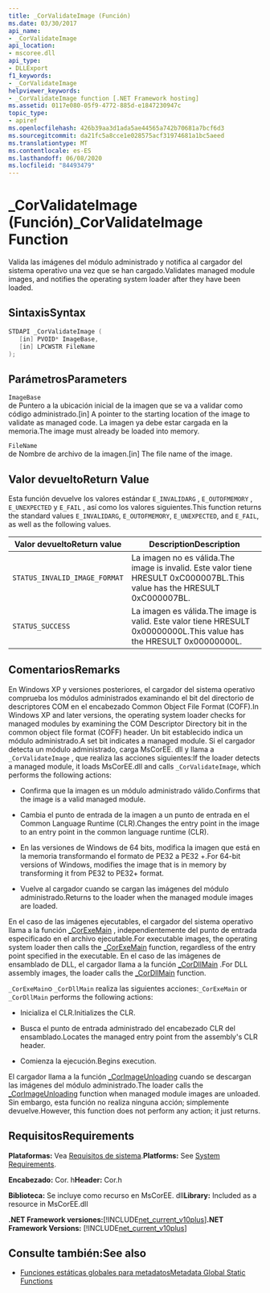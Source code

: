 ```yaml
---
title: _CorValidateImage (Función)
ms.date: 03/30/2017
api_name:
- _CorValidateImage
api_location:
- mscoree.dll
api_type:
- DLLExport
f1_keywords:
- _CorValidateImage
helpviewer_keywords:
- _CorValidateImage function [.NET Framework hosting]
ms.assetid: 0117e080-05f9-4772-885d-e1847230947c
topic_type:
- apiref
ms.openlocfilehash: 426b39aa3d1ada5ae44565a742b70681a7bcf6d3
ms.sourcegitcommit: da21fc5a8cce1e028575acf31974681a1bc5aeed
ms.translationtype: MT
ms.contentlocale: es-ES
ms.lasthandoff: 06/08/2020
ms.locfileid: "84493479"
---
```

# <a name="_corvalidateimage-function"></a><span data-ttu-id="d680a-102">_CorValidateImage (Función)</span><span class="sxs-lookup"><span data-stu-id="d680a-102">_CorValidateImage Function</span></span>
<span data-ttu-id="d680a-103">Valida las imágenes del módulo administrado y notifica al cargador del sistema operativo una vez que se han cargado.</span><span class="sxs-lookup"><span data-stu-id="d680a-103">Validates managed module images, and notifies the operating system loader after they have been loaded.</span></span>  
  
## <a name="syntax"></a><span data-ttu-id="d680a-104">Sintaxis</span><span class="sxs-lookup"><span data-stu-id="d680a-104">Syntax</span></span>  
  
```cpp  
STDAPI _CorValidateImage (
   [in] PVOID* ImageBase,  
   [in] LPCWSTR FileName  
);  
```  
  
## <a name="parameters"></a><span data-ttu-id="d680a-105">Parámetros</span><span class="sxs-lookup"><span data-stu-id="d680a-105">Parameters</span></span>  
 `ImageBase`  
 <span data-ttu-id="d680a-106">de Puntero a la ubicación inicial de la imagen que se va a validar como código administrado.</span><span class="sxs-lookup"><span data-stu-id="d680a-106">[in] A pointer to the starting location of the image to validate as managed code.</span></span> <span data-ttu-id="d680a-107">La imagen ya debe estar cargada en la memoria.</span><span class="sxs-lookup"><span data-stu-id="d680a-107">The image must already be loaded into memory.</span></span>  
  
 `FileName`  
 <span data-ttu-id="d680a-108">de Nombre de archivo de la imagen.</span><span class="sxs-lookup"><span data-stu-id="d680a-108">[in] The file name of the image.</span></span>  
  
## <a name="return-value"></a><span data-ttu-id="d680a-109">Valor devuelto</span><span class="sxs-lookup"><span data-stu-id="d680a-109">Return Value</span></span>  
 <span data-ttu-id="d680a-110">Esta función devuelve los valores estándar `E_INVALIDARG` , `E_OUTOFMEMORY` , `E_UNEXPECTED` y `E_FAIL` , así como los valores siguientes.</span><span class="sxs-lookup"><span data-stu-id="d680a-110">This function returns the standard values `E_INVALIDARG`, `E_OUTOFMEMORY`, `E_UNEXPECTED`, and `E_FAIL`, as well as the following values.</span></span>  
  
|<span data-ttu-id="d680a-111">Valor devuelto</span><span class="sxs-lookup"><span data-stu-id="d680a-111">Return value</span></span>|<span data-ttu-id="d680a-112">Description</span><span class="sxs-lookup"><span data-stu-id="d680a-112">Description</span></span>|  
|------------------|-----------------|  
|`STATUS_INVALID_IMAGE_FORMAT`|<span data-ttu-id="d680a-113">La imagen no es válida.</span><span class="sxs-lookup"><span data-stu-id="d680a-113">The image is invalid.</span></span> <span data-ttu-id="d680a-114">Este valor tiene HRESULT 0xC000007BL.</span><span class="sxs-lookup"><span data-stu-id="d680a-114">This value has the HRESULT 0xC000007BL.</span></span>|  
|`STATUS_SUCCESS`|<span data-ttu-id="d680a-115">La imagen es válida.</span><span class="sxs-lookup"><span data-stu-id="d680a-115">The image is valid.</span></span> <span data-ttu-id="d680a-116">Este valor tiene HRESULT 0x00000000L.</span><span class="sxs-lookup"><span data-stu-id="d680a-116">This value has the HRESULT 0x00000000L.</span></span>|  
  
## <a name="remarks"></a><span data-ttu-id="d680a-117">Comentarios</span><span class="sxs-lookup"><span data-stu-id="d680a-117">Remarks</span></span>  
 <span data-ttu-id="d680a-118">En Windows XP y versiones posteriores, el cargador del sistema operativo comprueba los módulos administrados examinando el bit del directorio de descriptores COM en el encabezado Common Object File Format (COFF).</span><span class="sxs-lookup"><span data-stu-id="d680a-118">In Windows XP and later versions, the operating system loader checks for managed modules by examining the COM Descriptor Directory bit in the common object file format (COFF) header.</span></span> <span data-ttu-id="d680a-119">Un bit establecido indica un módulo administrado.</span><span class="sxs-lookup"><span data-stu-id="d680a-119">A set bit indicates a managed module.</span></span> <span data-ttu-id="d680a-120">Si el cargador detecta un módulo administrado, carga MsCorEE. dll y llama a `_CorValidateImage` , que realiza las acciones siguientes:</span><span class="sxs-lookup"><span data-stu-id="d680a-120">If the loader detects a managed module, it loads MsCorEE.dll and calls `_CorValidateImage`, which performs the following actions:</span></span>  
  
- <span data-ttu-id="d680a-121">Confirma que la imagen es un módulo administrado válido.</span><span class="sxs-lookup"><span data-stu-id="d680a-121">Confirms that the image is a valid managed module.</span></span>  
  
- <span data-ttu-id="d680a-122">Cambia el punto de entrada de la imagen a un punto de entrada en el Common Language Runtime (CLR).</span><span class="sxs-lookup"><span data-stu-id="d680a-122">Changes the entry point in the image to an entry point in the common language runtime (CLR).</span></span>  
  
- <span data-ttu-id="d680a-123">En las versiones de Windows de 64 bits, modifica la imagen que está en la memoria transformando el formato de PE32 a PE32 +.</span><span class="sxs-lookup"><span data-stu-id="d680a-123">For 64-bit versions of Windows, modifies the image that is in memory by transforming it from PE32 to PE32+ format.</span></span>  
  
- <span data-ttu-id="d680a-124">Vuelve al cargador cuando se cargan las imágenes del módulo administrado.</span><span class="sxs-lookup"><span data-stu-id="d680a-124">Returns to the loader when the managed module images are loaded.</span></span>  
  
 <span data-ttu-id="d680a-125">En el caso de las imágenes ejecutables, el cargador del sistema operativo llama a la función [_CorExeMain](corexemain-function.md) , independientemente del punto de entrada especificado en el archivo ejecutable.</span><span class="sxs-lookup"><span data-stu-id="d680a-125">For executable images, the operating system loader then calls the [_CorExeMain](corexemain-function.md) function, regardless of the entry point specified in the executable.</span></span> <span data-ttu-id="d680a-126">En el caso de las imágenes de ensamblado de DLL, el cargador llama a la función [_CorDllMain](cordllmain-function.md) .</span><span class="sxs-lookup"><span data-stu-id="d680a-126">For DLL assembly images, the loader calls the [_CorDllMain](cordllmain-function.md) function.</span></span>  
  
 <span data-ttu-id="d680a-127">`_CorExeMain`o `_CorDllMain` realiza las siguientes acciones:</span><span class="sxs-lookup"><span data-stu-id="d680a-127">`_CorExeMain` or `_CorDllMain` performs the following actions:</span></span>  
  
- <span data-ttu-id="d680a-128">Inicializa el CLR.</span><span class="sxs-lookup"><span data-stu-id="d680a-128">Initializes the CLR.</span></span>  
  
- <span data-ttu-id="d680a-129">Busca el punto de entrada administrado del encabezado CLR del ensamblado.</span><span class="sxs-lookup"><span data-stu-id="d680a-129">Locates the managed entry point from the assembly's CLR header.</span></span>  
  
- <span data-ttu-id="d680a-130">Comienza la ejecución.</span><span class="sxs-lookup"><span data-stu-id="d680a-130">Begins execution.</span></span>  
  
 <span data-ttu-id="d680a-131">El cargador llama a la función [_CorImageUnloading](corimageunloading-function.md) cuando se descargan las imágenes del módulo administrado.</span><span class="sxs-lookup"><span data-stu-id="d680a-131">The loader calls the [_CorImageUnloading](corimageunloading-function.md) function when managed module images are unloaded.</span></span> <span data-ttu-id="d680a-132">Sin embargo, esta función no realiza ninguna acción; simplemente devuelve.</span><span class="sxs-lookup"><span data-stu-id="d680a-132">However, this function does not perform any action; it just returns.</span></span>  
  
## <a name="requirements"></a><span data-ttu-id="d680a-133">Requisitos</span><span class="sxs-lookup"><span data-stu-id="d680a-133">Requirements</span></span>  
 <span data-ttu-id="d680a-134">**Plataformas:** Vea [Requisitos de sistema](../../get-started/system-requirements.md).</span><span class="sxs-lookup"><span data-stu-id="d680a-134">**Platforms:** See [System Requirements](../../get-started/system-requirements.md).</span></span>  
  
 <span data-ttu-id="d680a-135">**Encabezado:** Cor. h</span><span class="sxs-lookup"><span data-stu-id="d680a-135">**Header:** Cor.h</span></span>  
  
 <span data-ttu-id="d680a-136">**Biblioteca:** Se incluye como recurso en MsCorEE. dll</span><span class="sxs-lookup"><span data-stu-id="d680a-136">**Library:** Included as a resource in MsCorEE.dll</span></span>  
  
 <span data-ttu-id="d680a-137">**.NET Framework versiones:**[!INCLUDE[net_current_v10plus](../../../../includes/net-current-v10plus-md.md)]</span><span class="sxs-lookup"><span data-stu-id="d680a-137">**.NET Framework Versions:** [!INCLUDE[net_current_v10plus](../../../../includes/net-current-v10plus-md.md)]</span></span>  
  
## <a name="see-also"></a><span data-ttu-id="d680a-138">Consulte también:</span><span class="sxs-lookup"><span data-stu-id="d680a-138">See also</span></span>

- [<span data-ttu-id="d680a-139">Funciones estáticas globales para metadatos</span><span class="sxs-lookup"><span data-stu-id="d680a-139">Metadata Global Static Functions</span></span>](../metadata/metadata-global-static-functions.md)
